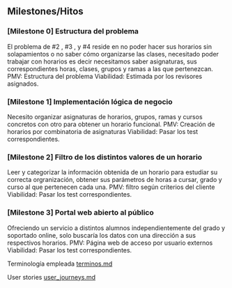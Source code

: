## Milestones/Hitos

### [Milestone 0] Estructura del problema
El problema de #2 , #3 , y #4 reside en no poder hacer sus horarios sin solapamientos o no saber cómo organizarse las clases, necesitado poder trabajar con horarios es decir necesitamos saber asignaturas, sus correspondientes horas, clases, grupos y ramas a las que pertenezcan.
PMV: Estructura del problema
Viabilidad: Estimada por los revisores asignados.

### [Milestone 1] Implementación lógica de negocio
Necesito organizar asignaturas de horarios, grupos, ramas y cursos concretos con otro para obtener un horario funcional.
PMV: Creación de horarios por combinatoria de asignaturas
Viabilidad: Pasar los test correspondientes.

### [Milestone 2] Filtro de los distintos valores de un horario
Leer y categorizar la información obtenida de un horario para estudiar su correcta orgranización, obtener sus parámetros de horas a cursar, grado y curso al que pertenecen cada una.
PMV: filtro según criterios del cliente
Viabilidad: Pasar los test correspondientes.

### [Milestone 3] Portal web abierto al público
Ofreciendo un servicio a distintos alumnos independientemente del grado y soportado online, solo buscaría los datos con una dirección a sus respectivos horarios.
PMV: Página web de acceso por usuario externos
Viabilidad: Pasar los test correspondientes.

Terminología empleada [terminos.md](https://github.com/ChinChainis/Proyecto_Reparahorarios_IV2425/blob/Objetivo-1/docs/terminos.md)

User stories [user_journeys.md](https://github.com/ChinChainis/Proyecto_Reparahorarios_IV2425/blob/Objetivo-1/docs/user_stories.md)
